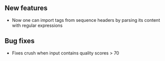 ## New features

- Now one can import tags from sequence headers by parsing its content with regular expressions

## Bug fixes

- Fixes crush when input contains quality scores > 70
